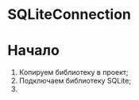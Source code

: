 SQLiteConnection
============

Начало
============
1. Копируем библиотеку в проект;
2. Подключаем библиотеку SQLite;
3. 
